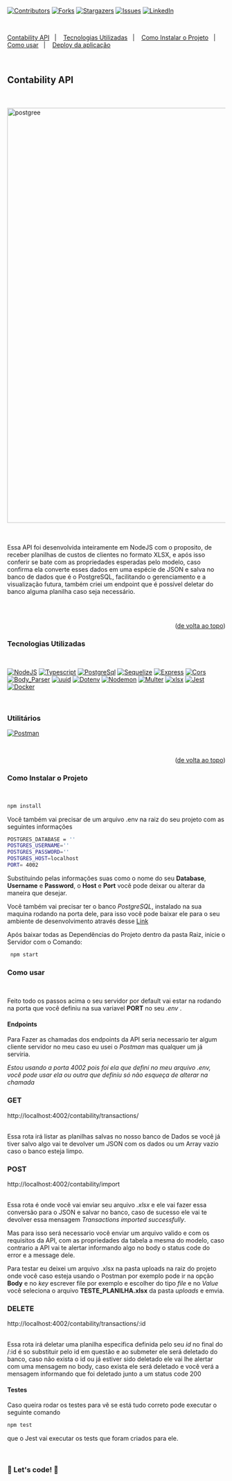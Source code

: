 <a name="readme-top"></a>

[![Contributors][contributors-shield]][contributors-url]
[![Forks][forks-shield]][forks-url]
[![Stargazers][stars-shield]][stars-url]
[![Issues][issues-shield]][issues-url]
[![LinkedIn][linkedin-shield]][linkedin-url]

<br>

<a href="#Contability API">Contability API</a>&nbsp;&nbsp;&nbsp;|&nbsp;&nbsp;&nbsp;
<a href="#Tecnologias-Utilizadas">Tecnologias Utilizadas</a>&nbsp;&nbsp;&nbsp;|&nbsp;&nbsp;&nbsp;
<a href="#Como-Instalar-o-Projeto">Como Instalar o Projeto</a>&nbsp;&nbsp;&nbsp;|&nbsp;&nbsp;&nbsp;
<a href="#Como-usar">Como usar</a>&nbsp;&nbsp;&nbsp;|&nbsp;&nbsp;&nbsp;
<a href="#Deploy-da-aplicação">Deploy da aplicação</a>

<br>

## <strong>Contability API</strong>

<br>

<br>

<img width="958" alt="postgree" src="https://github.com/HMontarroyos/ForTech/assets/60220406/333001cc-6a77-4473-8a16-72ee888762ba">

<br/>
<br/>
<br/>

Essa API foi desenvolvida inteiramente em NodeJS com o proposito, de receber planilhas de custos de clientes no formato XLSX, e após isso conferir se bate com as propriedades esperadas pelo modelo, caso confirma ela converte esses dados em uma espécie de JSON e salva no banco de dados que é o PostgreSQL, facilitando o gerenciamento e a visualização futura, também criei um endpoint que é possível deletar do banco alguma planilha caso seja necessário.

<br/>
<br/>

<p align="right">(<a href="#readme-top">de volta ao topo</a>)</p>

### <strong>Tecnologias Utilizadas</strong>

<br>

[![NodeJS][NodeJS]][NodeJS-url]
[![Typescript][Typescript]][Typescript-url]
[![PostgreSql][PostgreSql]][PostgreSql-url]
[![Sequelize][Sequelize]][Sequelize-url]
[![Express][Express]][Express-url]
[![Cors][Cors]][Cors-url]
[![Body_Parser][Body_Parser]][Body_Parser-url]
[![uuid][uuid]][uuid-url]
[![Dotenv][Dotenv]][Dotenv-url]
[![Nodemon][Nodemon]][Nodemon-url]
[![Multer][Multer]][Multer-url]
[![xlsx][xlsx]][xlsx-url]
[![Jest][Jest]][Jest-url]
[![Docker][Docker]][Docker-url]

<br>

### <strong>Utilitários</strong>

 [![Postman][Postman]][Postman-url]

<br>

<p align="right">(<a href="#readme-top">de volta ao topo</a>)</p>

### <strong>Como Instalar o Projeto</strong>

<br>

```sh
npm install
```

Você também vai precisar de um arquivo .env na raiz do seu projeto com as seguintes informações 

```sh
POSTGRES_DATABASE = ''
POSTGRES_USERNAME=''
POSTGRES_PASSWORD=''
POSTGRES_HOST=localhost
PORT= 4002
```

Substituindo pelas informações suas como o nome do seu <b>Database</b>, <b>Username</b> e <b>Password</b>, o <b>Host</b> e <b>Port</b> você pode deixar ou alterar da maneira que desejar. 

Você também vai precisar ter o banco <i>PostgreSQL</i>, instalado na sua maquina rodando na porta dele, para isso você pode baixar ele para o seu ambiente de desenvolvimento através desse <a href="https://www.postgresql.org/download/">Link</a>


Após baixar todas as Dependências do Projeto dentro da pasta Raiz, inicie o Servidor com o Comando:

```sh
 npm start
```

### <strong>Como usar</strong>

<br>

Feito todo os passos acima o seu servidor por default vai estar na rodando na porta que você definiu na sua variavel <b>PORT</b> no seu <i>.env</i> . 

#### Endpoints 

Para Fazer as chamadas dos endpoints da API seria necessario ter algum cliente servidor no meu caso eu usei o <i>Postman</i> mas qualquer um já serviria.

<i>Estou usando a porta 4002 pois foi ela que defini no meu arquivo .env, você pode usar ela ou outra que definiu só não esqueça de alterar na chamada</i>

### GET 

http://localhost:4002/contability/transactions/

<br/>
Essa  rota irá listar as planilhas salvas no nosso banco de Dados se você já tiver salvo algo vai te devolver um JSON com os dados ou um Array vazio caso o banco esteja limpo. 
</br>

### POST 

http://localhost:4002/contability/import

<br/>
Essa  rota é onde você vai enviar seu arquivo <i>.xlsx</i> e ele vai fazer essa conversão para o JSON e salvar no banco, caso de sucesso ele vai te devolver essa mensagem <i>Transactions imported successfully</i>.

Mas para isso será necessario você enviar um arquivo valido e com os requisitos da API, com as propriedades da tabela a mesma do modelo, caso contrario a API vai te alertar informando algo no body o status code do error e a message dele.

Para testar eu deixei um arquivo .xlsx na pasta uploads na raiz do projeto onde você caso esteja usando o Postman por exemplo pode ir na opção <b>Body</b> e no <i>key</i> escrever file por exemplo e escolher do tipo <i>file</i> e no <i>Value</i> você seleciona o arquivo <b>TESTE_PLANILHA.xlsx</b> da pasta <i>uploads</i> e emvia. 
</br>

### DELETE 

http://localhost:4002/contability/transactions/:id

<br/>
Essa  rota irá deletar uma planilha especifica definida pelo seu <i>id</i> no final do /:id é so substituir pelo id em questão e ao submeter ele será deletado do banco, caso não exista o id ou já estiver sido deletado ele vai lhe alertar com uma mensagem no body, caso exista ele será deletado e você verá a mensagem informando que foi deletado junto a um status code 200
</br>

#### Testes 

Caso queira rodar os testes para vê se está tudo correto pode executar o seguinte comando 

```sh
npm test
```
que o Jest vai executar os tests que foram criados para ele.

<br>

### 🚀 Let's code! 🚀

<!-- MARKDOWN LINKS & IMAGES -->
<!-- https://www.markdownguide.org/basic-syntax/#reference-style-links -->

[contributors-shield]: https://img.shields.io/github/contributors/HMontarroyos/contability_api.svg?style=for-the-badge
[contributors-url]: https://github.com/HMontarroyos/contability_api/graphs/contributors
[forks-shield]: https://img.shields.io/github/forks/HMontarroyos/contability_api.svg?style=for-the-badge
[forks-url]: https://github.com/HMontarroyos/contability_api/fork
[stars-shield]: https://img.shields.io/github/stars/HMontarroyos/contability_api.svg?style=for-the-badge
[stars-url]: https://github.com/HMontarroyos/contability_api/stargazers
[issues-shield]: https://img.shields.io/github/issues/HMontarroyos/contability_api.svg?style=for-the-badge
[issues-url]: https://github.com/HMontarroyos/contability_api/issues
[linkedin-shield]: https://img.shields.io/badge/-LinkedIn-black.svg?style=for-the-badge&logo=linkedin&colorB=555
[linkedin-url]: https://www.linkedin.com/in/hebertmontarroyos-developer/



[NodeJS]: https://img.shields.io/badge/node.js-6DA55F?style=for-the-badge&logo=node.js&logoColor=white
[NodeJS-url]: https://nodejs.org/en
[Typescript]: https://img.shields.io/badge/TypeScript-007ACC?style=for-the-badge&logo=typescript&logoColor=white
[Typescript-url]: https://www.typescriptlang.org/
[PostgreSql]: https://img.shields.io/badge/postgres-%23316192.svg?style=for-the-badge&logo=postgresql&logoColor=white
[PostgreSql-url]: https://www.postgresql.org/
[Sequelize]: https://img.shields.io/badge/Sequelize-52B0E7?style=for-the-badge&logo=Sequelize&logoColor=white
[Sequelize-url]: https://sequelize.org/
[Express]: https://img.shields.io/badge/express.js-%23404d59.svg?style=for-the-badge&logo=express&logoColor=%2361DAFB
[Express-url]: https://expressjs.com/
[Cors]: https://img.shields.io/badge/cors-1C1E24?style=for-the-badge
[Cors-url]: https://www.npmjs.com/package/cors
[Body_Parser]: https://img.shields.io/badge/Body%20Parser-%23CF4647.svg?style=for-the-badge
[Body_Parser-url]: https://www.npmjs.com/package/body-parser
[uuid]: https://img.shields.io/badge/uuid-black?style=for-the-badge
[uuid-url]: https://www.npmjs.com/package/uuid
[Dotenv]: https://img.shields.io/badge/Dotenv-FF6600?style=for-the-badge
[Dotenv-url]: https://www.npmjs.com/package/dotenv
[Nodemon]: https://img.shields.io/badge/NODEMON-%23323330.svg?style=for-the-badge&logo=nodemon&logoColor=%BBDEAD
[Nodemon-url]: https://www.npmjs.com/package/nodemon
[Multer]: https://img.shields.io/badge/Multer-black?style=for-the-badge
[Multer-url]: https://www.npmjs.com/package/multer
[xlsx]: https://img.shields.io/badge/xlsx-%23white.svg?style=for-the-badge
[xlsx-url]: https://www.npmjs.com/package/xlsx
[Jest]: https://img.shields.io/badge/-jest-%23C21325?style=for-the-badge&logo=jest&logoColor=white
[Jest-url]: https://jestjs.io/pt-BR/
[Docker]: https://img.shields.io/badge/docker-%230db7ed.svg?style=for-the-badge&logo=docker&logoColor=white
[Docker-url]: https://www.docker.com/
[Postman]: https://img.shields.io/badge/Postman-gray?style=for-the-badge&logo=postman
[Postman-url]: https://www.postman.com/

